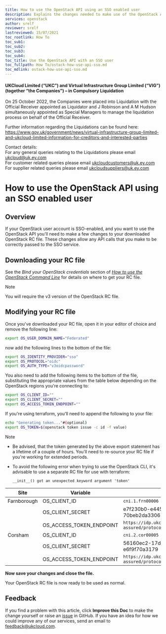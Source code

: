 ```yaml
---
title: How to use the OpenStack API using an SSO enabled user
description: Explains the changes needed to make use of the OpenStack API with an SSO enabled user.
services: openstack
author: srelf
reviewer: srelf 
lastreviewed: 15/07/2021
toc_rootlink: How To
toc_sub1: 
toc_sub2:
toc_sub3:
toc_sub4:
toc_title: Use the OpenStack API with an SSO user
toc_fullpath: How To/ostack-how-use-api-sso.md
toc_mdlink: ostack-how-use-api-sso.md
---
```


#### UKCloud Limited (“UKC”) and Virtual Infrastructure Group Limited (“VIG”) (together “the Companies”) – in Compulsory Liquidation

On 25 October 2022, the Companies were placed into Liquidation with the Official Receiver appointed as Liquidator and J Robinson and A M Hudson simultaneously appointed as Special Managers to manage the liquidation process on behalf of the Official Receiver.

Further information regarding the Liquidations can be found here: <https://www.gov.uk/government/news/virtual-infrastructure-group-limited-and-ukcloud-limited-information-for-creditors-and-interested-parties>

Contact details:<br>
For any general queries relating to the Liquidations please email <ukcloud@uk.ey.com><br>
For customer related queries please email <ukcloudcustomers@uk.ey.com><br>
For supplier related queries please email <ukcloudsuppliers@uk.ey.com>

# How to use the OpenStack API using an SSO enabled user

## Overview

If your OpenStack user account is SSO-enabled, and you want to use the OpenStack API you'll need to make a few changes to your downloaded OpenStack RC file. These changes allow any API calls that you make to be correctly passed to the SSO service.

## Downloading your RC file

See the *Bind your OpenStack credentials* section of [*How to use the OpenStack Command Line*](ostack-how-use-cli.md) for details on where to get your RC file. 

> [!NOTE]
> You will require the v3 version of the OpenStack RC file. 

## Modifying your RC file

Once you've downloaded your RC file, open it in your editor of choice and remove the following line: 

```bash
export OS_USER_DOMAIN_NAME="Federated"
```

now add the following lines to the bottom of the file:

```bash 
export OS_IDENTITY_PROVIDER="sso"
export OS_PROTOCOL="oidc"
export OS_AUTH_TYPE="v3oidcpassword"
```

You also need to add the following items to the bottom of the file, substituting the appropriate values from the table below depending on the OpenStack regions you're connecting to:

```bash
export OS_CLIENT_ID=""
export OS_CLIENT_SECRET=""
export OS_ACCESS_TOKEN_ENDPOINT=""
```

If you're using terraform, you'll need to append the following to your file:

```bash
echo "Generating token..."#(optional)
export OS_TOKEN=$(openstack token issue -c id -f value)
```

> [!NOTE]
>
> - Be advised, that the token generated by the above export statement has a lifetime of a couple of hours. You'll need to re-source your RC file if you're working for extended periods.
>
> - To avoid the following error when trying to use the OpenStack CLI, it's advisable to use a separate RC file for use with terraform:
>
>   `__init__() got an unexpected keyword argument 'token'`

| Site         | Variable                 | Value                                                                              |
|--------------|--------------------------|------------------------------------------------------------------------------------|
| Farnborough  | OS_CLIENT_ID             | `cni.1.frn00006`                                                                   |
| &nbsp;       | OS_CLIENT_SECRET         | e7f230b0-e445-444e-9d27-70beb2da3306                                               |
| &nbsp;       | OS_ACCESS_TOKEN_ENDPOINT | `https://idp.ukcloud.com/auth/realms/client-assured/protocol/openid-connect/token` |
| Corsham      | OS_CLIENT_ID             | `cni.2.cor00005`                                                                   |
| &nbsp;       | OS_CLIENT_SECRET         | 56160ec2-17d1-4047-a42a-e6f9f70a3179                                               |
| &nbsp;       | OS_ACCESS_TOKEN_ENDPOINT | `https://idp.ukcloud.com/auth/realms/client-assured/protocol/openid-connect/token` |

**Now save your changes and close the file.**

Your OpenStack RC file is now ready to be used as normal.

## Feedback

If you find a problem with this article, click **Improve this Doc** to make the change yourself or raise an [issue](https://github.com/UKCloud/documentation/issues) in GitHub. If you have an idea for how we could improve any of our services, send an email to <feedback@ukcloud.com>.
